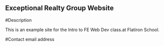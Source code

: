 Exceptional Realty Group Website
---

#Description

This is an example site for the Intro to FE Web Dev class.at Flatiron School.

#Contact
email address